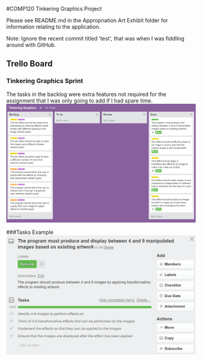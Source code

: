 #COMP120 Tinkering Graphics Project

Please see README.md in the Appropriation Art Exhibit folder for information relating to the application.

Note: Ignore the recent commit titled 'test', that was when I was fiddling around with GitHub.

## Trello Board

### Tinkering Graphics Sprint
The tasks in the backlog were extra features not required for the assignment that I was only going to add if I had spare time.
![Trello Board](https://github.com/NecroReindeer/comp120-tinkering-graphics/blob/master/Trello%20Board/Tinkering%20Graphics%20Trello%20Board.png)

###Tasks Example
![Tasks](https://github.com/NecroReindeer/comp120-tinkering-graphics/blob/master/Trello%20Board/Tasks%20example.png)
